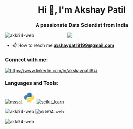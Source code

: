 <h1 align="center">Hi 👋, I'm Akshay Patil</h1>
<h3 align="center">A passionate Data Scientist from India</h3>
<img align="right" alr="data science" width="300" src="https://miro.medium.com/max/1400/1*_zcVnX2xGxMVgjkN7tlRMQ.gif">

<p align="left"> <img src="https://komarev.com/ghpvc/?username=akki94-web&label=Profile%20views&color=0e75b6&style=flat" alt="akki94-web" /> </p>

- 📫 How to reach me **akshaypatil9199@gmail.com**

<h3 align="left">Connect with me:</h3>
<p align="left">
<a href="https://linkedin.com/in/https://www.linkedin.com/in/akshaypatil94/" target="blank"><img align="center" src="https://raw.githubusercontent.com/rahuldkjain/github-profile-readme-generator/master/src/images/icons/Social/linked-in-alt.svg" alt="https://www.linkedin.com/in/akshaypatil94/" height="30" width="40" /></a>
</p>

<h3 align="left">Languages and Tools:</h3>
<p align="left"> <a href="https://www.microsoft.com/en-us/sql-server" target="_blank" rel="noreferrer"> <img src="https://www.svgrepo.com/show/303229/microsoft-sql-server-logo.svg" alt="mssql" width="40" height="40"/> </a> <a href="https://www.python.org" target="_blank" rel="noreferrer"> <img src="https://raw.githubusercontent.com/devicons/devicon/master/icons/python/python-original.svg" alt="python" width="40" height="40"/> </a> <a href="https://scikit-learn.org/" target="_blank" rel="noreferrer"> <img src="https://upload.wikimedia.org/wikipedia/commons/0/05/Scikit_learn_logo_small.svg" alt="scikit_learn" width="40" height="40"/> </a> </p>

<p><img align="left" src="https://github-readme-stats.vercel.app/api/top-langs?username=akki94-web&show_icons=true&locale=en&layout=compact" alt="akki94-web" /></p>

<p>&nbsp;<img align="center" src="https://github-readme-stats.vercel.app/api?username=akki94-web&show_icons=true&locale=en" alt="akki94-web" /></p>

<p><img align="center" src="https://github-readme-streak-stats.herokuapp.com/?user=akki94-web&" alt="akki94-web" /></p>
